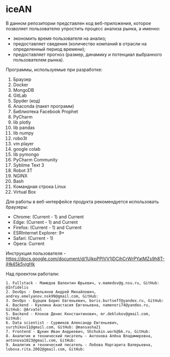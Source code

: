 # iceAN

В данном репозитории представлен код веб-приложения, которое позволяет пользователю упростить процесс анализа рынка, а именно:  
- экономить время пользователя на анализ;
- предоставляет сведения (количество компаний в отрасли на определенный период времени);
- предоставляет прогноз (размер, динамику и потенциал выбранного пользователем рынка).

Программы, используемые при разработке:
1. Браузер
2. Docker
3. MongoDB
4. GitLab
5. Spyder (код)
6. Anaconda (пакет программ)
7. Библиотека Facebook Prophet
8. PyCharm 
9. lib plotly
10. lib pandas
11. lib numpy
12. robo3t
13. vm player
14. google colab
15. lib pymongo
16. PyCharm Community
17. Syblime Text 3
18. Robot 3T
19. NGINX 
20. Bash
21. Командная строка Linux
22. Virtual Box

Для работы в веб-интерфейсе продукта рекомендуется использовать браузеры:
- Chrome: (Current - 1) and Current
- Edge: (Current - 1) and Current
- Firefox: (Current - 1) and Current
- ESRInternet Explorer: 9+
- Safari: (Current - 1) 
- Opera: Current

Инструкция пользователя - https://docs.google.com/document/d/1UjkpPPIVV1jDCihCrWrPYatMZs9h8T-jHk45k5yigHk 

Над проектом работали:

    1. Fullstack - Мамедов Валентин Юрьевич, v.mamedov@g.nsu.ru, GitHub: @Infidelis
    2. DevOps - Емельянов Андрей Михайлович, andrey.emelyanov.nsk99@gmail.com, GitHub:
    3. DevOps - Бурцев Борис Евгеньевич, boris.burtseff@yandex.ru, GitHub:
    4. Backend - Куклина Анастасия Евгеньевна, namenori74@yandex.ru, GitHub: @Arvatel
    5. Backend - Клоков Денис Константинович, mr.deklokov@gmail.com, GitHub:
    6. Data scientist - Суржиков Александр Евгеньевич, surzhikov11@gmail.com, GitHub: @mansasha21
    7. Frontend - Щукин Иван Андреевич, Shchukin.work@bk.ru, GitHub: 
    8. Аналитик и технический писатель - Антонова Алёна Владимировна, antonova1023@gmail.com, GitHub: 
    9. Аналитик и технический писатель - Лобова Маргарита Валерьевна, lobova.rita.2002@gmail.com, GitHub:
